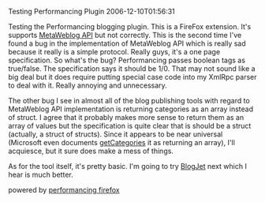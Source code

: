 Testing Performancing Plugin
2006-12-10T01:56:31
  
Testing the Performancing blogging plugin. This is a FireFox extension. It's supports [MetaWeblog API](http://www.xmlrpc.com/metaWeblogApi) but not correctly. This is the second time I've found a bug in the implementation of MetaWeblog API which is really sad because it really is a simple protocol. Really guys, it's a one page specification. So what's the bug? Performancing passes boolean tags as true/false. The specification says it should be 1/0. That may not sound like a big deal but it does require putting special case code into my XmlRpc parser to deal with it. Really annoying and unnecessary.  
  
The other bug I see in almost all of the blog publishing tools with regard to MetaWeblog API implementation is returning categories as an array instead of struct. I agree that it probably makes more sense to return them as an array of values but the specification is quite clear that is should be a struct (actually, a struct of structs). Since it appears to be near universal (Microsoft even documents [getCategories](http://msdn2.microsoft.com/en-us/library/ms812819.aspx) it as returning an array), I'll acquiesce, but it sure does make a mess of things.  
  
As for the tool itself, it's pretty basic. I'm going to try [BlogJet](http://www.blogjet.com/) next which I hear is much better.  
  
powered by [performancing firefox](http://performancing.com/firefox)  
  

